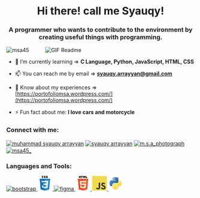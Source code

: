 <h1 align="center">Hi there! call me Syauqy!</h1>
<h3 align="center">A programmer who wants to contribute to the environment by creating useful things with programming.</h3>
<img align="right" alt="GIF Readme" width="400" src="https://github.com/user-attachments/assets/bc40fdef-8ffb-467a-8937-f0e4a62eb910">

<p align="left"> <img src="https://komarev.com/ghpvc/?username=msa45&label=Profile%20views&color=0e75b6&style=flat" alt="msa45" /> </p>

- 🌱 I’m currently learning => **C Language, Python, JavaScript, HTML, CSS**

- 📫 You can reach me by email => **syauqy.arrayyan@gmail.com**

- 📄 Know about my experiences => [https://portofoliomsa.wordpress.com/](https://portofoliomsa.wordpress.com/)

- ⚡ Fun fact about me: **I love cars and motorcycle**

<h3 align="left">Connect with me:</h3>
<p align="left">
<a href="https://linkedin.com/in/muhammad syauqy arrayyan" target="blank"><img align="center" src="https://raw.githubusercontent.com/rahuldkjain/github-profile-readme-generator/master/src/images/icons/Social/linked-in-alt.svg" alt="muhammad syauqy arrayyan" height="30" width="40" /></a>
<a href="https://stackoverflow.com/users/26428763" target="blank"><img align="center" src="https://raw.githubusercontent.com/rahuldkjain/github-profile-readme-generator/master/src/images/icons/Social/stack-overflow.svg" alt="syauqy arrayyan" height="30" width="40" /></a>
<a href="https://instagram.com/m.s.a_photograph" target="blank"><img align="center" src="https://raw.githubusercontent.com/rahuldkjain/github-profile-readme-generator/master/src/images/icons/Social/instagram.svg" alt="m.s.a_photograph" height="30" width="40" /></a>
<a href="https://discord.gg/ZN37UnR" target="blank"><img align="center" src="https://raw.githubusercontent.com/rahuldkjain/github-profile-readme-generator/master/src/images/icons/Social/discord.svg" alt="msa45_" height="30" width="40" /></a>
</p>

<h3 align="left">Languages and Tools:</h3>
<p align="left"> <a href="https://getbootstrap.com" target="_blank" rel="noreferrer"> <img src="https://getbootstrap.com/docs/5.3/assets/brand/bootstrap-logo-shadow.png" alt="bootstrap" width="50" height="40"/> </a> <a href="https://www.w3schools.com/css/" target="_blank" rel="noreferrer"> <img src="https://raw.githubusercontent.com/devicons/devicon/master/icons/css3/css3-original-wordmark.svg" alt="css3" width="40" height="40"/> </a> <a href="https://www.figma.com/" target="_blank" rel="noreferrer"> <img src="https://www.vectorlogo.zone/logos/figma/figma-icon.svg" alt="figma" width="40" height="40"/> </a> <a href="https://www.w3.org/html/" target="_blank" rel="noreferrer"> <img src="https://raw.githubusercontent.com/devicons/devicon/master/icons/html5/html5-original-wordmark.svg" alt="html5" width="40" height="40"/> </a> <a href="https://developer.mozilla.org/en-US/docs/Web/JavaScript" target="_blank" rel="noreferrer"> <img src="https://raw.githubusercontent.com/devicons/devicon/master/icons/javascript/javascript-original.svg" alt="javascript" width="40" height="40"/> </a> <a href="https://www.python.org" target="_blank" rel="noreferrer"> <img src="https://raw.githubusercontent.com/devicons/devicon/master/icons/python/python-original.svg" alt="python" width="40" height="40"/> </a> </p>
